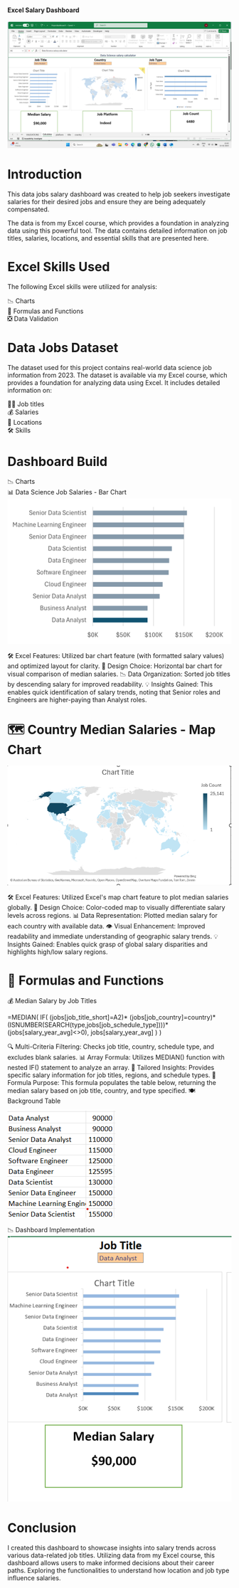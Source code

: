 #### Excel Salary Dashboard
![Excel Dashboard](https://github.com/ssrakshe/Data-Analytics--Excel/blob/c0f0795535050075670b0d903fcc80461b227802/Project%201%20Dashboard/my%201st%20dashboard%20using%20excel.png)

# Introduction
This data jobs salary dashboard was created to help job seekers investigate salaries for their desired jobs and ensure they are being adequately compensated.

The data is from my Excel course, which provides a foundation in analyzing data using this powerful tool. The data contains detailed information on job titles, salaries, locations, and essential skills that are presented here.

# Excel Skills Used
The following Excel skills were utilized for analysis:

📉 Charts<br>
🧮 Formulas and Functions<br>
❎ Data Validation<br>

# Data Jobs Dataset
The dataset used for this project contains real-world data science job information from 2023. The dataset is available via my Excel course, which provides a foundation for analyzing data using Excel. It includes detailed information on:

👨‍💼 Job titles<br>
💰 Salaries<br>
📍 Locations<br>
🛠️ Skills<br>

# Dashboard Build
📉 Charts<br>
📊 Data Science Job Salaries - Bar Chart<br>
![](https://github.com/ssrakshe/Data-Analytics--Excel/blob/99e1587053b78172fee2dc448f22de342b47cb5a/Project%201%20Dashboard/1_Salary_Dashboard_Chart1.png)


🛠️ Excel Features: Utilized bar chart feature (with formatted salary values) and optimized layout for clarity.
🎨 Design Choice: Horizontal bar chart for visual comparison of median salaries.
📉 Data Organization: Sorted job titles by descending salary for improved readability.
💡 Insights Gained: This enables quick identification of salary trends, noting that Senior roles and Engineers are higher-paying than Analyst roles.

 
# 🗺️ Country Median Salaries - Map Chart
  ![](https://github.com/ssrakshe/Data-Analytics--Excel/blob/4922ba332f910661ab13ccd5b3b6ce315e9a4b0c/Project%201%20Dashboard/Screenshot%202025-02-17%20205703.png)


🛠️ Excel Features: Utilized Excel's map chart feature to plot median salaries globally.
🎨 Design Choice: Color-coded map to visually differentiate salary levels across regions.
📊 Data Representation: Plotted median salary for each country with available data.
👁️ Visual Enhancement: Improved readability and immediate understanding of geographic salary trends.
💡 Insights Gained: Enables quick grasp of global salary disparities and highlights high/low salary regions.


# 🧮 Formulas and Functions

💰 Median Salary by Job Titles

=MEDIAN(
IF(
    (jobs[job_title_short]=A2)*
    (jobs[job_country]=country)*
    (ISNUMBER(SEARCH(type,jobs[job_schedule_type])))*
    (jobs[salary_year_avg]<>0),
    jobs[salary_year_avg]
)
)

🔍 Multi-Criteria Filtering: Checks job title, country, schedule type, and excludes blank salaries.
📊 Array Formula: Utilizes MEDIAN() function with nested IF() statement to analyze an array.
🎯 Tailored Insights: Provides specific salary information for job titles, regions, and schedule types.
🔢 Formula Purpose: This formula populates the table below, returning the median salary based on job title, country, and type specified.
🍽️ Background Table

![](https://github.com/ssrakshe/Data-Analytics--Excel/blob/7fdde387d9baa2604a9a2106580372716e135534/Project%201%20Dashboard/Screenshot%202025-02-17%20210341.png)

📉 Dashboard Implementation
![](https://github.com/ssrakshe/Data-Analytics--Excel/blob/d58f79b22e5c24315e2ae8b27c301c2461567627/Project%201%20Dashboard/1.png)



# Conclusion<br>
I created this dashboard to showcase insights into salary trends across various data-related job titles. Utilizing data from my Excel course, this dashboard allows users to make informed decisions about their career paths. Exploring the functionalities to understand how location and job type influence salaries.
